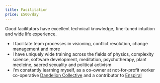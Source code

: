 ```yaml
---
title: Facilitation
price: £500/day
---
```


Good facilitators have excellent technical knowledge, fine-tuned intuition and wide life experience.

* I facilitate team processes in visioning, conflict resolution, change management and more
* I have uniquely wide training across the fields of physics, complexity science, software development, meditation, psychotherapy, plant medicine, sacred sexuality and political activism
* I'm constantly learning myself, as a co-owner at not-for-profit worker co-operative [Dandelion Collective](https://dandelion.coop/) and a contributor to [Enspiral](https://enspiral.com/)